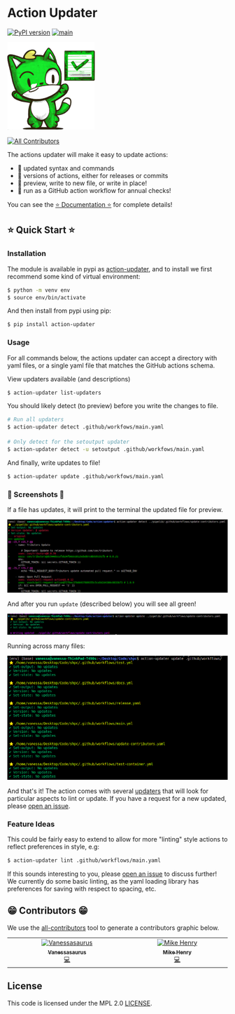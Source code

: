 # Action Updater

[![PyPI version](https://badge.fury.io/py/action-updater.svg)](https://badge.fury.io/py/action-updater)
[![main](https://github.com/vsoch/action-updater/actions/workflows/main.yml/badge.svg)](https://github.com/vsoch/action-updater/actions/workflows/main.yml)

![docs/assets/img/logo/action-updater-small.png](docs/assets/img/logo/action-updater-small.png)

<!-- ALL-CONTRIBUTORS-BADGE:START - Do not remove or modify this section -->
[![All Contributors](https://img.shields.io/badge/all_contributors-2-orange.svg?style=flat-square)](#contributors-)
<!-- ALL-CONTRIBUTORS-BADGE:END -->


The actions updater will make it easy to update actions:

 - 🥑 updated syntax and commands
 - 🥑 versions of actions, either for releases or commits
 - 🥑 preview, write to new file, or write in place!
 - 🥑 run as a GitHub action workflow for annual checks!

You can see the [⭐️ Documentation ⭐️](https://vsoch.github.io/action-updater) for complete details!

## ⭐️ Quick Start ⭐️

### Installation 

The module is available in pypi as [action-updater](https://pypi.org/project/action-updater/),
and to install we first recommend some kind of virtual environment:

```bash
$ python -m venv env
$ source env/bin/activate
```

And then install from pypi using pip:

```bash
$ pip install action-updater
```

### Usage

For all commands below, the actions updater can accept a directory with yaml files,
or a single yaml file that matches the GitHub actions schema.

View updaters available (and descriptions)

```bash
$ action-updater list-updaters
```
You should likely detect (to preview) before you write the changes to file.

```bash
# Run all updaters
$ action-updater detect .github/workfows/main.yaml

# Only detect for the setoutput updater
$ action-updater detect -u setoutput .github/workfows/main.yaml
```
And finally, write updates to file!

```bash
$ action-updater update .github/workfows/main.yaml
```

### 🎨 Screenshots 🎨

If a file has updates, it will print to the terminal the updated file for preview.

![docs/assets/img/detect.png](docs/assets/img/detect.png)

And after you run `update` (described below) you will see all green!

![docs/assets/img/clean.png](docs/assets/img/clean.png)

Running across many files:

![docs/assets/img/updates.png](docs/assets/img/updates.png)

And that's it! The action comes with several [updaters](https://vsoch.github.io/action-updater/developer-guide.html#updaters) that will look
for particular aspects to lint or update. If you have a request for a new updated, please
[open an issue](https://github.com/vsoch/action-updater/issues).

### Feature Ideas

This could be fairly easy to extend to allow for more "linting" style actions to reflect preferences in style, e.g:

```bash
$ action-updater lint .github/workflows/main.yaml
```

If this sounds interesting to you, please [open an issue](https://github.com/vsoch/action-updater) to discuss further!
We currently do some basic linting, as the yaml loading library has preferences for saving with respect to spacing, etc.

## 😁️ Contributors 😁️

We use the [all-contributors](https://github.com/all-contributors/all-contributors)
tool to generate a contributors graphic below.

<!-- ALL-CONTRIBUTORS-LIST:START - Do not remove or modify this section -->
<!-- prettier-ignore-start -->
<!-- markdownlint-disable -->
<table>
  <tbody>
    <tr>
      <td align="center" valign="top" width="14.28%"><a href="https://vsoch.github.io"><img src="https://avatars.githubusercontent.com/u/814322?v=4?s=100" width="100px;" alt="Vanessasaurus"/><br /><sub><b>Vanessasaurus</b></sub></a><br /><a href="https://github.com/vsoch/action-updater/commits?author=vsoch" title="Code">💻</a></td>
      <td align="center" valign="top" width="14.28%"><a href="https://www.henrymike.com/"><img src="https://avatars.githubusercontent.com/u/11765982?v=4?s=100" width="100px;" alt="Mike Henry"/><br /><sub><b>Mike Henry</b></sub></a><br /><a href="https://github.com/vsoch/action-updater/commits?author=mikemhenry" title="Code">💻</a></td>
    </tr>
  </tbody>
</table>

<!-- markdownlint-restore -->
<!-- prettier-ignore-end -->

<!-- ALL-CONTRIBUTORS-LIST:END -->

## License

This code is licensed under the MPL 2.0 [LICENSE](LICENSE).
